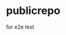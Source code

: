 # publicrepo
for e2e test



















































































































































































































































































































































































































































































































































































































































































































































































































































































































































































































































































































































































































































































































































































































































































































































































































































































































































































































































































































































































































































































































































































































































































































































































































































































































































































































































































































































































































































































































